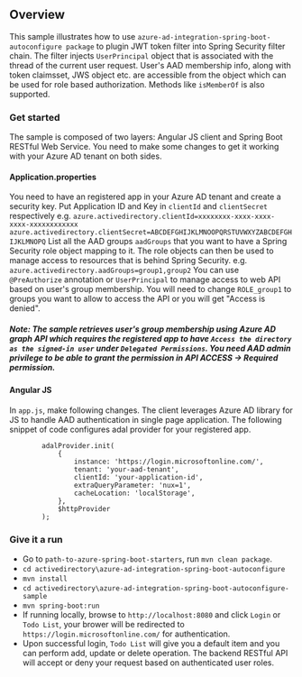 ## Overview
This sample illustrates how to use `azure-ad-integration-spring-boot-autoconfigure package` to plugin JWT token filter into Spring Security filter chain. The filter injects `UserPrincipal` object that is associated with the thread of the current user request. User's AAD membership info, along with token claimsset, JWS object etc. are accessible from the object which can be used for role based authorization. Methods like `isMemberOf` is also supported.

### Get started
The sample is composed of two layers: Angular JS client and Spring Boot RESTful Web Service. You need to make some changes to get it working with your Azure AD tenant on both sides.

#### Application.properties
You need to have an registered app in your Azure AD tenant and create a security key.
Put Application ID and Key in `clientId` and `clientSecret` respectively e.g.
`azure.activedirectory.clientId=xxxxxxxx-xxxx-xxxx-xxxx-xxxxxxxxxxxx`
`azure.activedirectory.clientSecret=ABCDEFGHIJKLMNOOPQRSTUVWXYZABCDEFGHIJKLMNOPQ`
List all the AAD groups `aadGroups` that you want to have a Spring Security role object mapping to it. The role objects can then be used to manage access to resources that is behind Spring Security. e.g.
`azure.activedirectory.aadGroups=group1,group2`
You can use `@PreAuthorize` annotation or `UserPrincipal` to manage access to web API based on user's group membership. You will need to change `ROLE_group1` to groups you want to allow to access the API or you will get "Access is denied".

##### Note: The sample retrieves user's group membership using Azure AD graph API which requires the registered app to have `Access the directory as the signed-in user` under `Delegated Permissions`. You need AAD admin privilege to be able to grant the permission in API ACCESS -> Required permission.


#### Angular JS
In `app.js`, make following changes. The client leverages Azure AD library for JS to handle AAD authentication in single page application. The following snippet of code configures adal provider for your registered app.
```
        adalProvider.init(
            {
                instance: 'https://login.microsoftonline.com/',
                tenant: 'your-aad-tenant',
                clientId: 'your-application-id',
                extraQueryParameter: 'nux=1',
                cacheLocation: 'localStorage',
            },
            $httpProvider
        );

```

### Give it a run
* Go to `path-to-azure-spring-boot-starters`, run `mvn clean package`.
* `cd activedirectory\azure-ad-integration-spring-boot-autoconfigure`
* `mvn install`
* `cd activedirectory\azure-ad-integration-spring-boot-autoconfigure-sample`
* `mvn spring-boot:run`
* If running locally, browse to `http://localhost:8080` and click `Login` or `Todo List`, your brower will be redirected to `https://login.microsoftonline.com/` for authentication.
* Upon successful login, `Todo List` will give you a default item and you can perform add, update or delete operation. The backend RESTful API will accept or deny your request based on authenticated user roles.